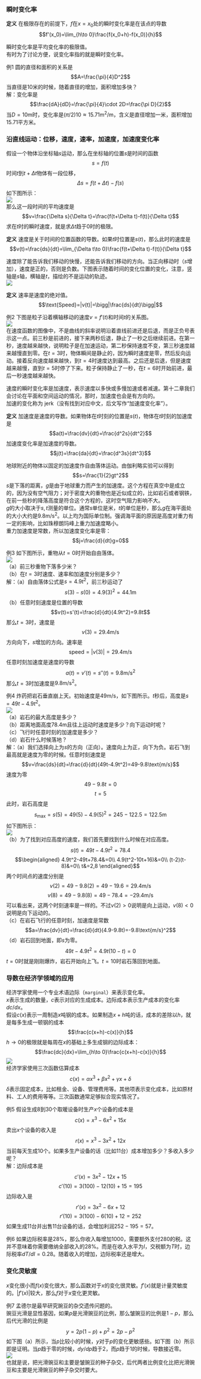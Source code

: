 ### 瞬时变化率
**定义** 在极限存在的前提下，$f$在$x=x_0$处的瞬时变化率是在该点的导数
$$f'(x_0)=\lim_{h\to 0}\frac{f(x_0+h)-f(x_0)}{h}$$

瞬时变化率是平均变化率的极限值。  
有时为了讨论方便，说变化率指的就是瞬时变化率。

例1 圆的直径和面积的关系是
$$A=\frac{\pi}{4}D^2$$
当直径是10米的时候，随着直径的增加，面积增加多快？  
解：变化率是
$$\frac{dA}{dD}=\frac{\pi}{4}\cdot 2D=\frac{\pi D}{2}$$
当$D=10\text{m}$时，变化率是$(\pi/2)10\approx 15.71\text{m}^2/\text{m}$，含义是直径增加一米，面积增加15.71平方米。

### 沿直线运动：位移，速度，速率，加速度，加速度变化率
假设一个物体沿坐标轴$s$运动，那么在坐标轴的位置$s$是时间的函数
$$s=f(t)$$
时间$t$到$t+\Delta t$物体有一段位移，
$$\Delta s=f(t+\Delta t)-f(s)$$
如下图所示：  
![](040.010.png)  
那么这一段时间的平均速度是
$$v=\frac{\Delta s}{\Delta t}=\frac{f(t+\Delta t)-f(t)}{\Delta t}$$
求在$t$时的瞬时速度，就是求$\Delta t$趋于0时的极限。

**定义** 速度是关于时间的位置函数的导数。如果$t$时位置是$s(t)$，那么此时的速度是
$$v(t)=\frac{ds}{dt}=\lim_{\Delta t\to 0}\frac{f(t+\Delta t)-f(t)}{\Delta t}$$

速度除了能告诉我们移动的快慢，还能告诉我们移动的方向。当正向移动时（$s$增加），速度是正的，否则是负数。下图表示随着时间的变化位置的变化，注意，竖轴是$s$轴，横轴是$t$，描绘的不是运动的轨迹。  
![](040.020.png)

**定义** 速率是速度的绝对值。
$$\text{Speed}=|v(t)|=\bigg|\frac{ds}{dt}\bigg|$$

例2 下图是粒子沿着横轴移动的速度$v=f'(t)$和时间$t$的关系图。  
![](040.030.png)  
在速度函数的图像中，不是曲线的斜率说明沿着直线前进还是后退，而是正负号表示这一点。前三秒是前进的，接下来两秒后退，静止了一秒之后继续前进。在第一秒，速度越来越快，说明粒子是在加速运动，第二秒保持速度不变，第三秒速度越来越慢直到零。在$t=3$时，物体瞬间是静止的，因为瞬时速度是零，然后反向运动。接着反向速度越来越快，到$t=4$时速度达到最高。之后还是后退，但是速度越来越慢，直到$t=5$时停了下来。粒子保持静止了一秒，在$t=6$时开始前进，最后一秒速度越来越快。

速度的瞬时变化率是加速度，表示速度以多快或多慢加速或者减速。第十二章我们会讨论在平面和空间运动的情况，那时，加速度也会是有方向的。  
加速的变化称为 jerk（没有找到对应中文，后文写作“加速度变化率”）。

**定义** 加速度是速度的导数。如果物体在$t$时刻的位置是$s(t)$，物体在$t$时刻的加速度是
$$a(t)=\frac{dv}{dt}=\frac{d^2s}{dt^2}$$
加速度变化率是加速度的导数。
$$j(t)=\frac{da}{dt}=\frac{d^3s}{dt^3}$$

地球附近的物体以固定的加速度作自由落体运动。由伽利略实验可以得到
$$s=\frac{1}{2}gt^2$$
$s$是下落的距离，$g$是由于地球重力而产生的加速度。这个方程在真空中是成立的，因为没有空气阻力；对于密度大的重物也是近似成立的，比如岩石或者钢铁，在前一些秒的降落高度是符合这个方程的，这时空气阻力影响不大。  
$g$的大小取决于$s,t$测量的单位。通常$s$单位是米，$t$的单位是秒，那么$g$在海平面处的大小大约是$9.8\text{m/s}^2$。以上均为国际单位制。强调海平面的原因是高度对重力有一定的影响，比如珠穆朗玛峰上重力加速度略小。  
重力加速度是常数，所以加速度变化率是零：
$$j=\frac{d}{dt}g=0$$

例3 如下图所示，重物从$t=0$时开始自由落体。  
![](040.040.png)  
（a）前三秒重物下落多少米？  
（b）在$t=3$时速度、速率和加速度分别是多少？  
解：（a）自由落体公式是$s=4.9t^2$，前三秒运动了
$$s(3)-s(0)=4.9(3)^2=44.1\text{m}$$
（b）任意时刻速度是位置的导数
$$v(t)=s'(t)=\frac{d}{dt}(4.9t^2)=9.8t$$
那么$t=3$时，速度是
$$v(3)=29.4\text{m/s}$$
方向向下，$s$增加的方向。速率是
$$\text{speed}=|v(3)|=29.4\text{m/s}$$
任意时刻加速度是速度的导数
$$a(t)=v'(t)=s''(t)=9.8\text{m/s}^2$$
那么$t=3$时加速度是$9.8\text{m/s}^2$。

例4 炸药把岩石垂直崩上天。初始速度是$49\text{m/s}$，如下图所示。$t$秒后，高度是$s=49t-4.9t^2$。  
![](040.051.png)  
（a）岩石的最大高度是多少？  
（b）距离地面高度$78.4\text{m}$且往上运动时速度是多少？向下运动时呢？  
（c）飞行时任意时刻的加速度是多少？  
（d）岩石什么时候落地？  
解：（a）我们选择向上为$s$的方向（正向）。速度向上为正，向下为负。岩石飞到最高就是速度为零的时候。任意时刻速度是
$$v=\frac{ds}{dt}=\frac{d}{dt}(49t-4.9t^2)=49-9.8\text{m/s}$$
速度为零
$$49-9.8t=0$$
$$t=5$$
此时，岩石高度是
$$s_{\text{max}}=s(5)=49(5)-4.9(5)^2=245-122.5=122.5\text{m}$$
如下图所示：  
![](040.052.png)  
（b）为了找到对应高度的速度，我们首先要找到什么时候在对应高度。
$$s(t)=49t-4.9t^2=78.4$$
$$\begin{aligned}
4.9t^2-49t+78.4&=0\\
4.9(t^2-10t+16)&=0\\
(t-2)(t-8)&=0\\
t&=2,8
\end{aligned}$$
两个时间点的速度分别是
$$v(2)=49-9.8(2)=49-19.6=29.4\text{m/s}$$
$$v(8)=49-9.8(8)=49-78.4=-29.4\text{m/s}$$
可以看出来，这两个时刻速率是一样的。不过$v(2)>0$说明是向上运动，$v(8)<0$说明是向下运动的。  
（c）在岩石飞行的任意时刻，加速度是常数
$$a=\frac{dv}{dt}=\frac{d}{dt}(4.9-9.8t)=-9.8\text{m/s}^2$$
（d）岩石回到地面，即$s$为零。
$$49t-4.9t^2=4.9t(10-t)=0$$
$t=0$时就是刚刚爆炸，岩石开始向上飞。$t=10$时岩石落回到地面。

### 导数在经济学领域的应用
经济学家使用一个专业术语边际（`marginal`）来表示变化率。  
$x$表示生成的数量，$c$表示对应的生成成本。边际成本表示生产成本的变化率$dc/dx$。  
假设$c(x)$表示一周制造$x$吨钢的成本。如果制造$x+h$吨的话，成本的差除以$h$，就是每多生成一顿钢的成本
$$\frac{c(x+h)-c(x)}{h}$$
$h\to 0$的极限就是每周在$x$的基础上多生成钢的边际成本：  
$$\frac{dc}{dx}=\lim_{h\to 0}\frac{c(x+h)-c(x)}{h}$$
![](040.060.png)  
经济学家使用三次函数估算成本
$$c(x)=\alpha x^3+\beta x^2+\gamma x+\delta$$
$\delta$表示固定成本，比如租金、设备、管理费用等。其他项表示变化成本，比如原材料、工人的费用等等。三次函数通常足够拟合现实情况了。

例5 假设生成8到30个取暖设备时生产$x$个设备的成本是
$$c(x)=x^3-6x^2+15x$$
卖出$x$个设备的收入是
$$r(x)=x^3-3x^2+12x$$
当前每天生成10个。如果多生产设备的话（比如11台）成本增加多少？多收入多少呢？  
解：边际成本是
$$c'(x)=3x^2-12x+15$$
$$c'(10)=3(100)-12(10)+15=195$$
边际收入是
$$r'(x)=3x^2-6x+12$$
$$r'(10)=3(100)-6(10)+12=252$$
如果生成11台并出售11台设备的话，会增加利润$252-195=57$。

例6 如果边际税率是28%，那么你收入每增加1000，需要额外支付280的税。这并不意味着你需要缴纳全部收入的28%。而是在收入水平为$I$，交税额为$T$时，边际税率$dT/dI=0.28$。随着收入的增加，边际税率还是增大。

### 变化灵敏度
$x$变化很小而$f(x)$变化很大，那么函数对于$x$的变化很灵敏。$f'(x)$就是计量灵敏度的。$|f'(x)|$较大，那么$f$对于$x$变化更灵敏。

例7 孟德尔是最早研究豌豆的杂交遗传问题的。  
豌豆光滑是显性基因，如果$p$是光滑豌豆的比例，那么皱豌豆的比例是$1-p$，那么后代光滑的比例是
$$y=2p(1-p)+p^2=2p-p^2$$
如下图（a）所示，当$p$比较小的时候，$y$对于$p$的变化更敏感些。如下图（b）所示即是证明。当$p$趋于零的时候，$dy/dp$趋于2，而$p$趋于1的时候，导数接近零。  
![](040.070.png)  
也就是说，把光滑豌豆和主要是皱豌豆的种子杂交，后代两者比例变化比把光滑豌豆和主要是光滑豌豆的种子杂交时要大。
